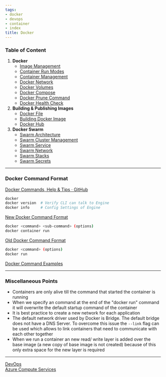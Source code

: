 ```yaml
---
tags:
- docker
- devops
- container
- index
title: Docker
---
```


### Table of Content

1. **Docker**
	* [Image Management](docker-essentials/image-management.md)
	* [Container Run Modes](docker-essentials/container-run-modes.md)
	* [Container Management](docker-essentials/container-management.md)
	* [Docker Network](docker-essentials/docker-network.md)
	* [Docker Volumes](docker-essentials/docker-volumes.md)
	* [Docker Compose](docker-essentials/docker-compose.md)
	* [Docker Prune Command](docker-essentials/docker-prune-command.md)
	* [Docker Health Check](docker-essentials/docker-health-check.md)
2. **Building & Publishing Images**
	* [Docker File](building-docker-image/docker-file.md)
	* [Building Docker Image](building-docker-image/building-docker-image.md)
	* [Docker Hub](building-docker-image/docker-hub.md)
3. **Docker Swarm**
	* [Swarm Architecture](docker-swarm/swarm-architecture.md)
	* [Swarm Cluster Management](docker-swarm/swarm-cluster-management.md)
	* [Swarm Service](docker-swarm/swarm-service.md)
	* [Swarm Network](docker-swarm/swarm-network.md)
	* [Swarm Stacks](docker-swarm/swarm-stacks.md)
	* [Swarm Secrets](docker-swarm/swarm-secrets.md)

---

### Docker Command Format

[Docker Commands, Help & Tips · GitHub](https://gist.github.com/bradtraversy/89fad226dc058a41b596d586022a9bd3)

````bash
docker
docker version 	# Verify CLI can talk to Engine
docker info     # Config Settings of Engine
````

<u>New Docker Command Format</u>

````bash
docker <command> <sub-command> (options)
docker container run
````

<u>Old Docker Command Format</u>

````bash
docker <command> (options)
docker run
````

[Docker Command Examples](docker-command-examples.md)

---

### Miscellaneous Points

* Containers are only alive till the command that started the container is running
* When we specify an command at the end of the "docker run" command it will overwrite the default startup command of the container
* It is best practice to create a new network for each application
* The default network driver used by Docker is Bridge. The default bridge does not have a DNS Server. To overcome this issue the `--link` flag can be used which allows to link containers that need to communicate with each other together
* When we run a container an new read/ write layer is added over the base image (a new copy of base image is not created) because of this only extra space for the new layer is required

---

[DevOps](../devops.md)  
[Azure Compute Services](../../../cloud-service-providers/azure/azure-compute-services/azure-compute-services.md)